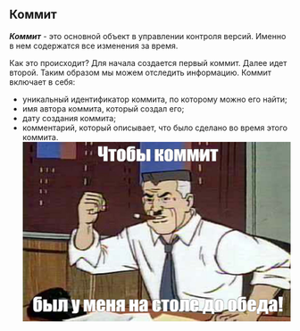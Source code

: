 ## Коммит

***Коммит*** - это основной объект в управлении контроля версий. Именно в нем содержатся все изменения за время. 

Как это происходит? Для начала создается первый коммит. Далее идет второй. Таким образом мы можем отследить информацию. Коммит включает в себя: 
- уникальный идентификатор коммита, по которому можно его найти;
- имя автора коммита, который создал его;
- дату создания коммита;
- комментарий, который описывает, что было сделано во время этого коммита.
![мем из человека-паука](b43846b13f266d7b7e11e9892be08e95.jpeg)

